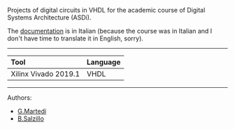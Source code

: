 Projects of digital circuits in VHDL for the academic course of Digital Systems Architecture (ASDi).

The [documentation](https://github.com/gae-m/Digital-Systems-Architecture/blob/main/Documentation_ITA.pdf) is in Italian (because the course was in Italian and I don't have time to translate it in English, sorry).

 ---
 
|Tool|Language|
|:----|:--------|
|Xilinx Vivado 2019.1|VHDL|

---

Authors:
- [G.Martedi](https://github.com/gae-m)
- [B.Salzillo](https://github.com/biagio97)
